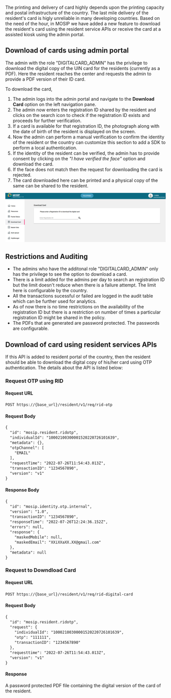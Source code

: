 The printing and delivery of card highly depends upon the printing capacity and postal infrastructure of the country. The last mile delivery of the resident's card is higly unreliable in many developing countries. Based on the need of the hour, in MOSIP we have added a new feature to download the resident's card using the resident service APIs or receive the card at a assisted kiosk using the admin portal.

## Download of cards using admin portal
The admin with the role "DIGITALCARD_ADMIN" has the privilege to download the digital copy of the UIN card for the residents (currently as a PDF). Here the resident reaches the center and requests the admin to provide a PDF version of their ID card.

To download the card, 
1. The admin logs into the admin portal and navigate to the **Download Card** option on the left navigation pane.
3. The admin now enters the registration ID shared by the resident and clicks on the search icon to check if the registration ID exists and proceeds for further verification.
4. If a card is available for that registration ID, the photograph along with the date of birth of the resident is displayed on the screen.
5. Now the admin can perform a manual verification to confirm the identity of the resident or the country can customize this section to add a SDK to perform a local authentication.
6. If the identity of the resident can be verified, the admin has to provide consent by clicking on the *"I have verified the face"* option and download the card.
7. If the face does not match then the request for downloading the card is rejected.
8. The card downloaded here can be printed and a physical copy of the same can be shared to the resident.

![](_images/admin/download-card-new.png)

## Restrictions and Auditing
* The admins who have the additonal role "DIGITALCARD_ADMIN" only has the privilege to see the option to download a card.
* There is a limit added for the admins per day to search an registration ID but the limit doesn't reduce when there is a failure attempt. The limit here is configurable by the country.
* All the transactions sucessful or failed are logged in the audit table which can be further used for analytics.
* As of now there is no time restrictions on the availability of the registration ID but there is a restriction on number of times a particular registration ID might be shared in the policy.
* The PDFs that are generated are password protected. The passwords are configurable.

## Download of card using resident services APIs
If this API is added to resident portal of the country, then the resident should be able to download the digital copy of his/her card using OTP authentication. The details about the API is listed below:

### Request OTP using RID

#### Request URL
`POST https://{base_url}/resident/v1/req/rid-otp`

#### Request Body
```
{
  "id": "mosip.resident.ridotp",
  "individualId": "10002100300001520220726101639",
  "metadata": {},
  "otpChannel": [
    "EMAIL"
  ],
  "requestTime": "2022-07-26T11:54:43.013Z",
  "transactionID": "1234567890",
  "version": "v1"
}
```

#### Response Body
```
{
  "id": "mosip.identity.otp.internal",
  "version": "1.0",
  "transactionID": "1234567890",
  "responseTime": "2022-07-26T12:24:36.152Z",
  "errors": null,
  "response": {
    "maskedMobile": null,
    "maskedEmail": "XXiXXaXX.XX@gmail.com"
  },
  "metadata": null
}
```

### Request to Downdload Card

#### Request URL
`POST https://{base_url}/resident/v1/req/rid-digital-card`

#### Request Body
```
{
  "id": "mosip.resident.ridotp",
  "request": {
    "individualId": "10002100300001520220726101639",
    "otp": "111111",
    "transactionID": "1234567890"
  },
  "requesttime": "2022-07-26T11:54:43.013Z",
  "version": "v1"
}
```

#### Response
A password protected PDF file containing the digital version of the card of the resident. 
